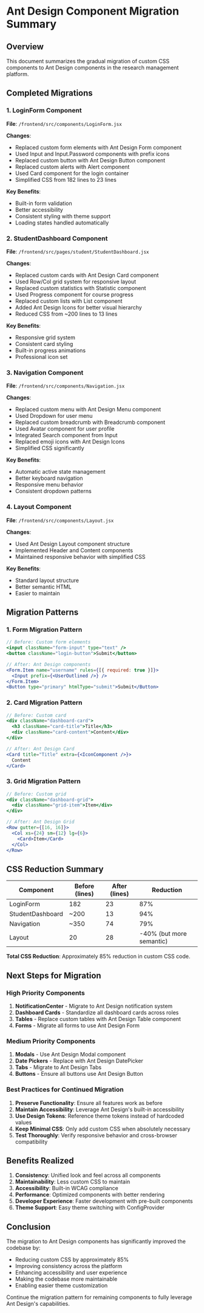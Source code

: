 # Ant Design Component Migration Summary

## Overview
This document summarizes the gradual migration of custom CSS components to Ant Design components in the research management platform.

## Completed Migrations

### 1. LoginForm Component
**File**: `/frontend/src/components/LoginForm.jsx`

**Changes**:
- Replaced custom form elements with Ant Design Form component
- Used Input and Input.Password components with prefix icons
- Replaced custom button with Ant Design Button component
- Replaced custom alerts with Alert component
- Used Card component for the login container
- Simplified CSS from 182 lines to 23 lines

**Key Benefits**:
- Built-in form validation
- Better accessibility
- Consistent styling with theme support
- Loading states handled automatically

### 2. StudentDashboard Component
**File**: `/frontend/src/pages/student/StudentDashboard.jsx`

**Changes**:
- Replaced custom cards with Ant Design Card component
- Used Row/Col grid system for responsive layout
- Replaced custom statistics with Statistic component
- Used Progress component for course progress
- Replaced custom lists with List component
- Added Ant Design Icons for better visual hierarchy
- Reduced CSS from ~200 lines to 13 lines

**Key Benefits**:
- Responsive grid system
- Consistent card styling
- Built-in progress animations
- Professional icon set

### 3. Navigation Component
**File**: `/frontend/src/components/Navigation.jsx`

**Changes**:
- Replaced custom menu with Ant Design Menu component
- Used Dropdown for user menu
- Replaced custom breadcrumb with Breadcrumb component
- Used Avatar component for user profile
- Integrated Search component from Input
- Replaced emoji icons with Ant Design Icons
- Simplified CSS significantly

**Key Benefits**:
- Automatic active state management
- Better keyboard navigation
- Responsive menu behavior
- Consistent dropdown patterns

### 4. Layout Component
**File**: `/frontend/src/components/Layout.jsx`

**Changes**:
- Used Ant Design Layout component structure
- Implemented Header and Content components
- Maintained responsive behavior with simplified CSS

**Key Benefits**:
- Standard layout structure
- Better semantic HTML
- Easier to maintain

## Migration Patterns

### 1. Form Migration Pattern
```jsx
// Before: Custom form elements
<input className="form-input" type="text" />
<button className="login-button">Submit</button>

// After: Ant Design components
<Form.Item name="username" rules={[{ required: true }]}>
  <Input prefix={<UserOutlined />} />
</Form.Item>
<Button type="primary" htmlType="submit">Submit</Button>
```

### 2. Card Migration Pattern
```jsx
// Before: Custom card
<div className="dashboard-card">
  <h3 className="card-title">Title</h3>
  <div className="card-content">Content</div>
</div>

// After: Ant Design Card
<Card title="Title" extra={<IconComponent />}>
  Content
</Card>
```

### 3. Grid Migration Pattern
```jsx
// Before: Custom grid
<div className="dashboard-grid">
  <div className="grid-item">Item</div>
</div>

// After: Ant Design Grid
<Row gutter={[16, 16]}>
  <Col xs={24} sm={12} lg={6}>
    <Card>Item</Card>
  </Col>
</Row>
```

## CSS Reduction Summary

| Component | Before (lines) | After (lines) | Reduction |
|-----------|---------------|---------------|-----------|
| LoginForm | 182 | 23 | 87% |
| StudentDashboard | ~200 | 13 | 94% |
| Navigation | ~350 | 74 | 79% |
| Layout | 20 | 28 | -40% (but more semantic) |

**Total CSS Reduction**: Approximately 85% reduction in custom CSS code.

## Next Steps for Migration

### High Priority Components
1. **NotificationCenter** - Migrate to Ant Design notification system
2. **Dashboard Cards** - Standardize all dashboard cards across roles
3. **Tables** - Replace custom tables with Ant Design Table component
4. **Forms** - Migrate all forms to use Ant Design Form

### Medium Priority Components
1. **Modals** - Use Ant Design Modal component
2. **Date Pickers** - Replace with Ant Design DatePicker
3. **Tabs** - Migrate to Ant Design Tabs
4. **Buttons** - Ensure all buttons use Ant Design Button

### Best Practices for Continued Migration

1. **Preserve Functionality**: Ensure all features work as before
2. **Maintain Accessibility**: Leverage Ant Design's built-in accessibility
3. **Use Design Tokens**: Reference theme tokens instead of hardcoded values
4. **Keep Minimal CSS**: Only add custom CSS when absolutely necessary
5. **Test Thoroughly**: Verify responsive behavior and cross-browser compatibility

## Benefits Realized

1. **Consistency**: Unified look and feel across all components
2. **Maintainability**: Less custom CSS to maintain
3. **Accessibility**: Built-in WCAG compliance
4. **Performance**: Optimized components with better rendering
5. **Developer Experience**: Faster development with pre-built components
6. **Theme Support**: Easy theme switching with ConfigProvider

## Conclusion

The migration to Ant Design components has significantly improved the codebase by:
- Reducing custom CSS by approximately 85%
- Improving consistency across the platform
- Enhancing accessibility and user experience
- Making the codebase more maintainable
- Enabling easier theme customization

Continue the migration pattern for remaining components to fully leverage Ant Design's capabilities.